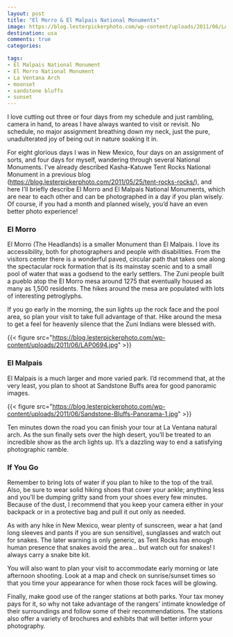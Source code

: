 ```yaml
---
layout: post
title: "El Morro & El Malpais National Monuments"
image: https://blog.lesterpickerphoto.com/wp-content/uploads/2011/06/LAP0869-Panorama.jpg
destination: usa
comments: true
categories:

tags:
- El Malpais National Monument
- El Morro National Monument
- La Ventana Arch
- moonset
- sandstone bluffs
- sunset
---
```

I love cutting out three or four days from my schedule and just rambling, camera in hand, to areas I have always wanted to visit or revisit. No schedule, no major assignment breathing down my neck, just the pure, unadulterated joy of being out in nature soaking it in.

For eight glorious days I was in New Mexico, four days on an assignment of sorts, and four days for myself, wandering through several National Monuments. I’ve already described Kasha-Katuwe Tent Rocks National Monument in a previous blog (<a href="https://blog.lesterpickerphoto.com/2011/05/25/tent-rocks-rocks/">https://blog.lesterpickerphoto.com/2011/05/25/tent-rocks-rocks/</a>), and here I’ll briefly describe El Morro and El Malpais National Monuments, which are near to each other and can be photographed in a day if you plan wisely. Of course, if you had a month and planned wisely, you’d have an even better photo experience!

<h3>El Morro</h3>
El Morro (The Headlands) is a smaller Monument than El Malpais. I love its accessibility, both for photographers and people with disabilities. From the visitors center there is a wonderful paved, circular path that takes one along the spectacular rock formation that is its mainstay scenic and to a small pool of water that was a godsend to the early settlers. The Zuni people built a pueblo atop the El Morro mesa around 1275 that eventually housed as many as 1,500 residents. The hikes around the mesa are populated with lots of interesting petroglyphs.

If you go early in the morning, the sun lights up the rock face and the pool area, so plan your visit to take full advantage of that. Hike around the mesa to get a feel for heavenly silence that the Zuni Indians were blessed with.

{{< figure src="https://blog.lesterpickerphoto.com/wp-content/uploads/2011/06/LAP0694.jpg" >}}

<h3>El Malpais</h3>
El Malpais is a much larger and more varied park. I’d recommend that, at the very least, you plan to shoot at Sandstone Buffs area for good panoramic images.

{{< figure src="https://blog.lesterpickerphoto.com/wp-content/uploads/2011/06/Sandstone-Bluffs-Panorama-1.jpg" >}}

Ten minutes down the road you can finish your tour at La Ventana natural arch. As the sun finally sets over the high desert, you’ll be treated to an incredible show as the arch lights up. It’s a dazzling way to end a satisfying photographic ramble.

<h3>If You Go</h3>
Remember to bring lots of water if you plan to hike to the top of the trail. Also, be sure to wear solid hiking shoes that cover your ankle; anything less and you’ll be dumping gritty sand from your shoes every few minutes. Because of the dust, I recommend that you keep your camera either in your backpack or in a protective bag and pull it out only as needed.

As with any hike in New Mexico, wear plenty of sunscreen, wear a hat (and long sleeves and pants if you are sun sensitive), sunglasses and watch out for snakes. The later warning is only generic, as Tent Rocks has enough human presence that snakes avoid the area… but watch out for snakes! I always carry a snake bite kit.

You will also want to plan your visit to accommodate early morning or late afternoon shooting. Look at a map and check on sunrise/sunset times so that you time your appearance for when those rock faces will be glowing.

Finally, make good use of the ranger stations at both parks. Your tax money pays for it, so why not take advantage of the rangers’ intimate knowledge of their surroundings and follow some of their recommendations. The stations also offer a variety of brochures and exhibits that will better inform your photography.